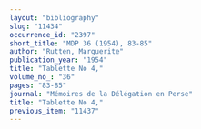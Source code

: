 ```yaml
---
layout: "bibliography"
slug: "11434"
occurrence_id: "2397"
short_title: "MDP 36 (1954), 83-85"
author: "Rutten, Marguerite"
publication_year: "1954"
title: "Tablette No 4,"
volume_no_: "36"
pages: "83-85"
journal: "Mémoires de la Délégation en Perse"
title: "Tablette No 4,"
previous_item: "11437"
---
```

